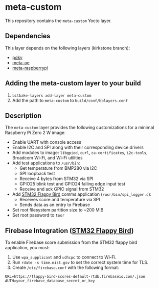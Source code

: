 # meta-custom

This repository contains the `meta-custom` Yocto layer.

## Dependencies

This layer depends on the following layers (kirkstone branch):

- [poky](https://github.com/yoctoproject/poky)
- [meta-oe](https://github.com/openembedded/meta-openembedded/tree/kirkstone/meta-oe)
- [meta-raspberrypi](https://github.com/agherzan/meta-raspberrypi)

## Adding the meta-custom layer to your build

1. `bitbake-layers add-layer meta-custom`
2. Add the path to `meta-custom` to `build/conf/bblayers.conf`

## Description

The `meta-custom` layer provides the following customizations for a minimal Raspberry Pi Zero 2 W image:

- Enable UART with console access
- Enable I2C and SPI along with their corresponding device drivers
- Add modules to image: `libgpiod`, `curl`, `ca-certificates`, `i2c-tools`, Broadcom Wi-Fi, and Wi-Fi utilities
- Add test applications to `/usr/bin`:
  - Get temperature from BMP280 via I2C
  - SPI loopback test
  - Receive 4 bytes from STM32 via SPI
  - GPIO25 blink test and GPIO24 falling edge input test
  - Receive and ack GPIO signal from STM32
- Add [STM32 Flappy Bird](https://github.com/limax2012/flappy-bird) comms application (`/usr/bin/spi_logger.c`):
  - Receives score and temperature via SPI
  - Sends data as an entry to Firebase
- Set root filesystem partition size to ~200 MiB
- Set root password to `toor`

## Firebase Integration ([STM32 Flappy Bird](https://github.com/limax2012/flappy-bird))

To enable Firebase score submission from the STM32 flappy bird application, you must:

1. Use `wpa_supplicant` and `udhcpc` to connect to Wi-Fi.
2. Run `rdate -s time.nist.gov` to set the correct system time for TLS.
3. Create `/etc/firebase.conf` with the following format:

```
URL=https://flappy-bird-scores-default-rtdb.firebaseio.com/.json
AUTH=your_firebase_database_secret_or_key
```
